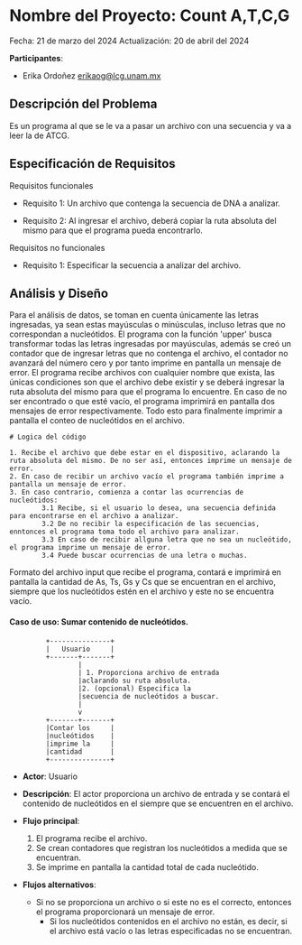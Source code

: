 # Nombre del Proyecto: Count A,T,C,G

Fecha: 21 de marzo del 2024
Actualización: 20 de abril del 2024

**Participantes**:

- Erika Ordoñez erikaog@lcg.unam.mx

## Descripción del Problema

Es un programa al que se le va a pasar un archivo con una secuencia y va a leer la de ATCG.


## Especificación de Requisitos

Requisitos funcionales

- Requisito 1: Un archivo que contenga la secuencia de DNA a analizar. 

- Requisito 2: Al ingresar el archivo, deberá copiar la ruta absoluta del mismo para que el programa pueda encontrarlo.  

Requisitos no funcionales

- Requisito 1: Especificar la secuencia a analizar del archivo. 



## Análisis y Diseño

Para el análisis de datos, se toman en cuenta únicamente las letras ingresadas, ya sean estas mayúsculas o minúsculas, incluso letras que no correspondan a nucleótidos. El programa con la función 'upper' busca transformar todas las letras ingresadas por mayúsculas, además se creó un contador que de ingresar letras que no contenga el archivo, el contador no avanzará del número cero y por tanto imprime en pantalla un mensaje de error. El programa recibe archivos con cualquier nombre que exista, las únicas condiciones son que el archivo debe existir y se deberá ingresar la ruta absoluta del mismo para que el programa lo encuentre. En caso de no ser encontrado o que esté vacío, el programa imprimirá en pantalla dos mensajes de error respectivamente. Todo esto para finalmente imprimir a pantalla el conteo de nucleótidos en el archivo. 



```
# Logica del código

1. Recibe el archivo que debe estar en el dispositivo, aclarando la ruta absoluta del mismo. De no ser así, entonces imprime un mensaje de error. 
2. En caso de recibir un archivo vacío el programa también imprime a pantalla un mensaje de error. 
3. En caso contrario, comienza a contar las ocurrencias de nucleótidos: 
        3.1 Recibe, si el usuario lo desea, una secuencia definida para encontrarse en el archivo a analizar.
        3.2 De no recibir la especificación de las secuencias, enntonces el programa toma todo el archivo para analizar. 
        3.3 En caso de recibir allguna letra que no sea un nucleótido, el programa imprime un mensaje de error. 
        3.4 Puede buscar ocurrencias de una letra o muchas. 
```

Formato del archivo input que recibe el programa, contará e imprimirá en pantalla la cantidad de As, Ts, Gs y Cs que se encuentran en el archivo, siempre que los nucleótidos estén en el archivo y este no se encuentra vacío.


#### Caso de uso: Sumar contenido de nucleótidos. 

```
         +---------------+
         |   Usuario     |
         +-------+-------+
                 |
                 | 1. Proporciona archivo de entrada 
                 |aclarando su ruta absoluta.
                 |2. (opcional) Especifica la    
                 |secuencia de nucleótidos a buscar. 
                 |
                 v
         +-------+-------+
         |Contar los     |
         |nucleótidos    |
         |imprime la     |
         |cantidad       |
         +---------------+
```

- **Actor**: Usuario
- **Descripción**: El actor proporciona un archivo de entrada y se contará el contenido de nucleótidos en el siempre que se encuentren en el archivo.
- **Flujo principal**:

	1. El programa recibe el archivo.
	2. Se crean contadores que registran los nucleótidos a medida que se encuentran.
	3. Se imprime en pantalla la cantidad total de cada nucleótido. 
	
- **Flujos alternativos**:
	- Si no se proporciona un archivo o si este no es el correcto, entonces el programa proporcionará un mensaje de error.
        - Si los nucleótidos contenidos en el archivo no están, es decir, si el archivo está vacío o las letras especificadas no se encuentran.                

